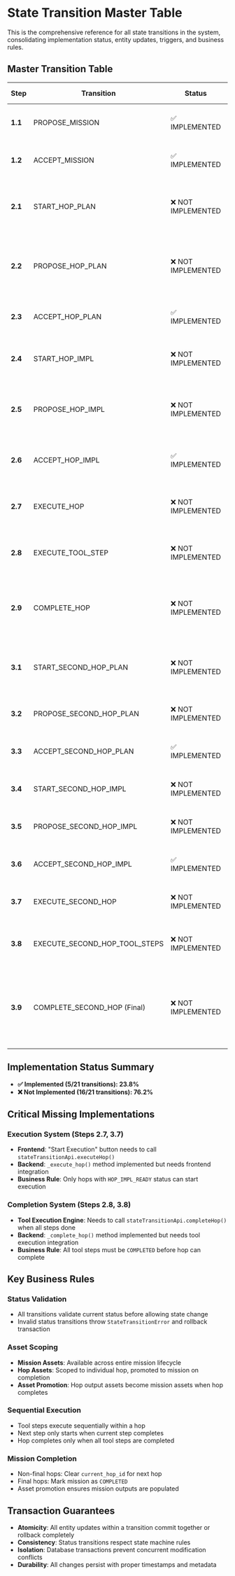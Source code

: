 # State Transition Master Table

This is the comprehensive reference for all state transitions in the system, consolidating implementation status, entity updates, triggers, and business rules.

## Master Transition Table

| Step | Transition | Status | Trigger | Caller | User Session | Mission | Hop | Tool Step | Asset | Business Rules |
|------|------------|--------|---------|---------|-------------|---------|-----|-----------|-------|:---------------|
| **1.1** | PROPOSE_MISSION | ✅ IMPLEMENTED | Agent completes mission planning | `mission_specialist_node` in primary_agent.py | Links mission to active session | Creates with `status=AWAITING_APPROVAL` | No changes | No changes | Creates mission-scoped assets | Mission created in approval state, linked to user session |
| **1.2** | ACCEPT_MISSION | ✅ IMPLEMENTED | User clicks "Approve Mission" button | `acceptMissionProposal()` → stateTransitionApi.acceptMission() | No changes | Updates `status=IN_PROGRESS` | No changes | No changes | No changes | Mission approved by user, ready for hop planning |
| **2.1** | START_HOP_PLAN | ❌ NOT IMPLEMENTED | User requests hop planning via chat | User message → `hop_designer_node` | No changes | Sets `current_hop_id=hop_id` | Creates with `status=HOP_PLAN_STARTED` | No changes | Selective asset initialization | User initiates hop planning. Hop created in started state. Agent begins planning |
| **2.2** | PROPOSE_HOP_PLAN | ❌ NOT IMPLEMENTED | Agent completes hop design | `hop_designer_node` → stateTransitionApi.proposeHopPlan() | No changes | No changes | Updates `status=HOP_PLAN_PROPOSED` | No changes | No changes | Agent completes design and proposes to user. Hop moves to proposed state |
| **2.3** | ACCEPT_HOP_PLAN | ✅ IMPLEMENTED | User clicks "Accept Hop Plan" button | `acceptHopProposal()` → stateTransitionApi.acceptHopPlan() | No changes | No changes | Updates `status=HOP_PLAN_READY` | No changes | No changes | User approves hop plan. Ready for implementation |
| **2.4** | START_HOP_IMPL | ❌ NOT IMPLEMENTED | User requests implementation via chat | User message → `hop_implementer_node` | No changes | No changes | Updates `status=HOP_IMPL_STARTED` | No changes | No changes | User initiates implementation. Agent begins creating tool steps |
| **2.5** | PROPOSE_HOP_IMPL | ❌ NOT IMPLEMENTED | Agent completes implementation design | `hop_implementer_node` → stateTransitionApi.proposeHopImpl() | No changes | No changes | Updates `status=HOP_IMPL_PROPOSED` | Creates tool steps with `status=PROPOSED` | No changes | Agent proposes executable tool steps. Implementation ready for approval |
| **2.6** | ACCEPT_HOP_IMPL | ✅ IMPLEMENTED | User clicks "Accept Implementation" button | `acceptHopImplementationProposal()` → stateTransitionApi.acceptHopImplementation() | No changes | No changes | Updates `status=HOP_IMPL_READY` | Updates all steps to `READY_TO_EXECUTE` | No changes | User approves implementation. All tool steps ready for execution |
| **2.7** | EXECUTE_HOP | ❌ NOT IMPLEMENTED | User clicks "Start Execution" button | `startHopExecution()` → stateTransitionApi.executeHop() | No changes | No changes | Updates `status=EXECUTING` | Updates first step to `EXECUTING` | No changes | Hop execution begins. Sequential tool step execution starts |
| **2.8** | EXECUTE_TOOL_STEP | ❌ NOT IMPLEMENTED | Tool execution engine runs step | Tool engine → stateTransitionApi.executeToolStep() | No changes | No changes | No changes | Executes tool → updates `status=COMPLETED` | **Updates target assets with tool outputs** | Individual tool execution with asset updates. Maps outputs to assets |
| **2.9** | COMPLETE_HOP | ❌ NOT IMPLEMENTED | All tool steps completed | Tool engine → stateTransitionApi.completeHop() | No changes | If final: `status=COMPLETED` | Updates `status=COMPLETED` | All steps verified `COMPLETED` | Promotes hop outputs to mission scope | Hop completion. Asset promotion. Final hops complete mission |
| **3.1** | START_SECOND_HOP_PLAN | ❌ NOT IMPLEMENTED | User requests next hop via chat | User message → `hop_designer_node` | No changes | Sets `current_hop_id=new_hop_id` | Creates with `status=HOP_PLAN_STARTED` | No changes | Same selective asset initialization | User initiates second hop planning. Same as 2.1 with incremented sequence |
| **3.2** | PROPOSE_SECOND_HOP_PLAN | ❌ NOT IMPLEMENTED | Agent completes hop design | `hop_designer_node` → stateTransitionApi.proposeHopPlan() | No changes | No changes | Updates `status=HOP_PLAN_PROPOSED` | No changes | No changes | Agent proposes second hop design. Same as 2.2 |
| **3.3** | ACCEPT_SECOND_HOP_PLAN | ✅ IMPLEMENTED | User clicks "Accept Hop Plan" button | `acceptHopProposal()` → stateTransitionApi.acceptHopPlan() | No changes | No changes | Updates `status=HOP_PLAN_READY` | No changes | No changes | User approves second hop plan. Same as 2.3 |
| **3.4** | START_SECOND_HOP_IMPL | ❌ NOT IMPLEMENTED | User requests implementation via chat | User message → `hop_implementer_node` | No changes | No changes | Updates `status=HOP_IMPL_STARTED` | No changes | No changes | User initiates second hop implementation. Same as 2.4 |
| **3.5** | PROPOSE_SECOND_HOP_IMPL | ❌ NOT IMPLEMENTED | Agent completes implementation design | `hop_implementer_node` → stateTransitionApi.proposeHopImpl() | No changes | No changes | Updates `status=HOP_IMPL_PROPOSED` | Creates tool steps with `status=PROPOSED` | No changes | Agent proposes second hop implementation. Same as 2.5 |
| **3.6** | ACCEPT_SECOND_HOP_IMPL | ✅ IMPLEMENTED | User clicks "Accept Implementation" button | `acceptHopImplementationProposal()` → stateTransitionApi.acceptHopImplementation() | No changes | No changes | Updates `status=HOP_IMPL_READY` | Updates all steps to `READY_TO_EXECUTE` | No changes | User approves second hop implementation. Same as 2.6 |
| **3.7** | EXECUTE_SECOND_HOP | ❌ NOT IMPLEMENTED | User clicks "Start Execution" button | `startHopExecution()` → stateTransitionApi.executeHop() | No changes | No changes | Updates `status=EXECUTING` | Updates first step to `EXECUTING` | No changes | Second hop execution begins. Same as 2.7 |
| **3.8** | EXECUTE_SECOND_HOP_TOOL_STEPS | ❌ NOT IMPLEMENTED | Tool execution engine runs steps | Tool engine → stateTransitionApi.executeToolStep() | No changes | No changes | No changes | Sequential execution of all steps | Updates target assets with tool outputs | Individual tool execution for second hop. Same as 2.8 |
| **3.9** | COMPLETE_SECOND_HOP (Final) | ❌ NOT IMPLEMENTED | All tool steps completed (final hop) | Tool engine → stateTransitionApi.completeHop() | No changes | Updates `status=COMPLETED` (mission complete) | Updates `status=COMPLETED` | All steps verified `COMPLETED` | Promotes final hop outputs, completes mission outputs | Final hop completion triggers mission completion. Asset promotion completes mission |

## Implementation Status Summary

- **✅ Implemented (5/21 transitions): 23.8%**
- **❌ Not Implemented (16/21 transitions): 76.2%**

## Critical Missing Implementations

### Execution System (Steps 2.7, 3.7)
- **Frontend**: "Start Execution" button needs to call `stateTransitionApi.executeHop()`
- **Backend**: `_execute_hop()` method implemented but needs frontend integration
- **Business Rule**: Only hops with `HOP_IMPL_READY` status can start execution

### Completion System (Steps 2.8, 3.8)
- **Tool Execution Engine**: Needs to call `stateTransitionApi.completeHop()` when all steps done
- **Backend**: `_complete_hop()` method implemented but needs tool execution integration
- **Business Rule**: All tool steps must be `COMPLETED` before hop can complete

## Key Business Rules

### Status Validation
- All transitions validate current status before allowing state change
- Invalid status transitions throw `StateTransitionError` and rollback transaction

### Asset Scoping
- **Mission Assets**: Available across entire mission lifecycle
- **Hop Assets**: Scoped to individual hop, promoted to mission on completion
- **Asset Promotion**: Hop output assets become mission assets when hop completes

### Sequential Execution
- Tool steps execute sequentially within a hop
- Next step only starts when current step completes
- Hop completes only when all tool steps are completed

### Mission Completion
- Non-final hops: Clear `current_hop_id` for next hop
- Final hops: Mark mission as `COMPLETED`
- Asset promotion ensures mission outputs are populated

## Transaction Guarantees

- **Atomicity**: All entity updates within a transition commit together or rollback completely
- **Consistency**: Status transitions respect state machine rules
- **Isolation**: Database transactions prevent concurrent modification conflicts
- **Durability**: All changes persist with proper timestamps and metadata